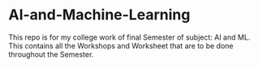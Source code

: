 # AI-and-Machine-Learning
This repo is for my college work of final Semester of subject: AI and ML. This contains all the Workshops and Worksheet that are to be done throughout the Semester.
